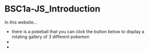 # BSC1a-JS_Introduction

In this website...

- there is a pokeball that you can click the button below to display a rotating gallery of 3 different pokemon
-
-